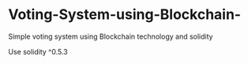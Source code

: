 # Voting-System-using-Blockchain-
Simple voting system using Blockchain technology and solidity 

Use solidity ^0.5.3

